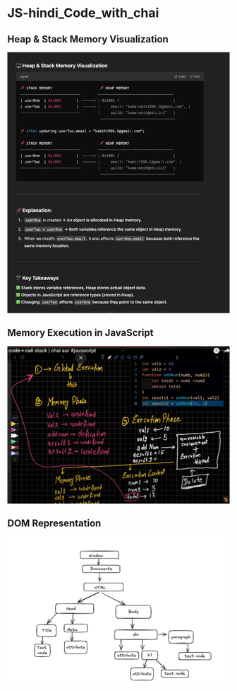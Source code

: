 
# JS-hindi_Code_with_chai
## Heap & Stack Memory Visualization
![Memory Diagram](01_basic/Stack-Heap-js.png)



## Memory Execution in JavaScript
![Memory Execution](memory_execution.jpg)

## DOM Representation
![DOM](Dom.jpg)



